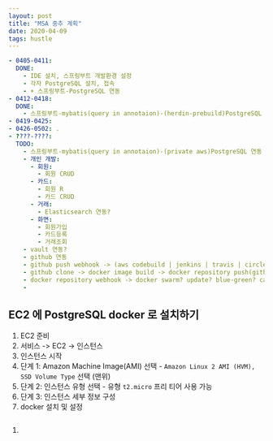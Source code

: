 ```yaml
---
layout: post
title: "MSA 중추 계획"
date: 2020-04-09
tags: hustle
---
```


``` yaml
- 0405-0411:
  DONE:
    - IDE 설치, 스프링부트 개발환경 설정
    - 각자 PostgreSQL 설치, 접속
    - + 스프링부트-PostgreSQL 연동
- 0412-0418:
  DONE:
    - 스프링부트-mybatis(query in annotaion)-(herdin-prebuild)PostgreSQL 연동
- 0419-0425:
- 0426-0502: .
- ????-????:
  TODO:
    - 스프링부트-mybatis(query in annotaion)-(private aws)PostgreSQL 연동
    - 개인 개발:
      - 회원:
        - 회원 CRUD
      - 카드:
        - 회원 R
        - 카드 CRUD
      - 거래:
        - Elasticsearch 연동?
      - 화면:
        - 회원가입
        - 카드등록
        - 거래조회
    - vault 연동?
    - github 연동
    - github push webhook -> (aws codebuild | jenkins | travis | circleCI)
    - github clone -> docker image build -> docker repository push(github | aws ecr)
    - docker repository webhook -> docker swarm? update? blue-green? canary?
    -
```

## EC2 에 PostgreSQL docker 로 설치하기

1. EC2 준비
  1. 서비스 -> EC2 -> 인스턴스
  1. 인스턴스 시작
  1. 단계 1: Amazon Machine Image(AMI) 선택 - `Amazon Linux 2 AMI (HVM), SSD Volume Type` 선택 (맨위)
  1. 단계 2: 인스턴스 유형 선택 - 유형 `t2.micro` 프리 티어 사용 가능
  1. 단계 3: 인스턴스 세부 정보 구성
1. docker 설치 및 설정

  ``` shell

  ```
1. 
